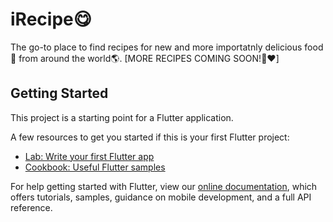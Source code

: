 # iRecipe😋

The go-to place to find recipes for new and more importatnly delicious food🥩 from around the world🌎. [MORE RECIPES COMING SOON!🥩❤️]

## Getting Started

This project is a starting point for a Flutter application.

A few resources to get you started if this is your first Flutter project:

- [Lab: Write your first Flutter app](https://flutter.dev/docs/get-started/codelab)
- [Cookbook: Useful Flutter samples](https://flutter.dev/docs/cookbook)

For help getting started with Flutter, view our
[online documentation](https://flutter.dev/docs), which offers tutorials,
samples, guidance on mobile development, and a full API reference.
